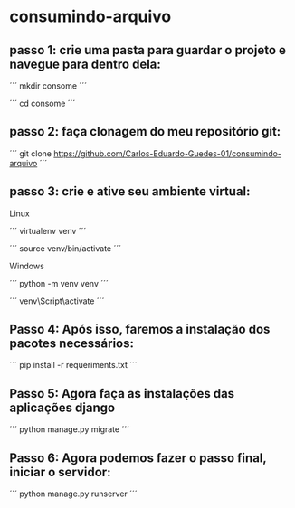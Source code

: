 # consumindo-arquivo

## passo 1: crie uma pasta para guardar o projeto e navegue para dentro dela:

´´´
mkdir consome
´´´

´´´
cd consome
´´´
## passo 2: faça clonagem do meu repositório git:

´´´
git clone https://github.com/Carlos-Eduardo-Guedes-01/consumindo-arquivo
´´´

## passo 3: crie e ative seu ambiente virtual:
Linux

´´´
virtualenv venv
´´´

´´´
source venv/bin/activate
´´´

Windows

´´´
python -m venv venv
´´´

´´´
venv\Script\activate
´´´

## Passo 4: Após isso, faremos a instalação dos pacotes necessários:

´´´
pip install -r requeriments.txt
´´´

## Passo 5: Agora faça as instalações das aplicações django

´´´
python manage.py migrate
´´´

## Passo 6: Agora podemos fazer o passo final, iniciar o servidor:

´´´
python manage.py runserver
´´´
